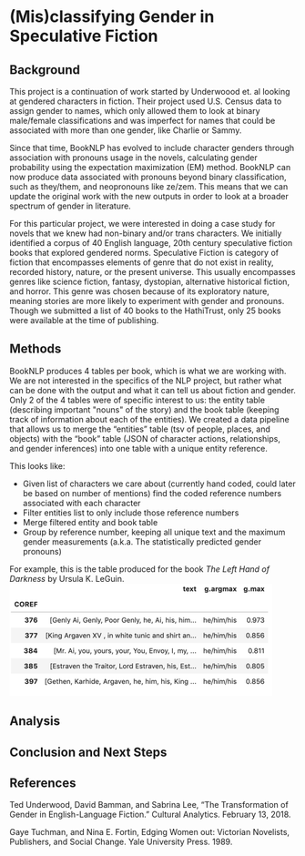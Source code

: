 # (Mis)classifying Gender in Speculative Fiction

## Background
This project is a continuation of work started by Underwoood et. al looking at gendered characters in fiction.
Their project used U.S. Census data to assign gender to names, which only allowed them to look at binary male/female
classifications and was imperfect for names that could be associated with more than one gender, like Charlie or Sammy.

Since that time, BookNLP has evolved to include character genders through association with pronouns usage in the novels,
calculating gender probability using the expectation maximization (EM) method. BookNLP can now produce data associated
with pronouns beyond binary classification, such as they/them, and neopronouns like ze/zem. This means that we can update
the original work with the new outputs in order to look at a broader spectrum of gender in literature.

For this particular project, we were interested in doing a case study for novels that we knew had non-binary and/or trans
characters. We initially identified a corpus of 40 English language, 20th century speculative fiction books that explored
gendered norms. Speculative Fiction is category of fiction that encompasses elements of genre that do not exist in reality,
recorded history, nature, or the present universe. This usually encompasses genres like science fiction, fantasy, dystopian,
alternative historical fiction, and horror. This genre was chosen because of its exploratory nature, meaning stories are more
likely to experiment with gender and pronouns. Though we submitted a list of 40 books to the HathiTrust, only 25 books
were available at the time of publishing.


## Methods
BookNLP produces 4 tables per book, which is what we are working with. We are not interested in the specifics of the NLP
project, but rather what can be done with the output and what it can tell us about fiction and gender. Only 2 of the 4 
tables were of specific interest to us: the entity table (describing important "nouns" of the story) and the book table
(keeping track of information about each of the entities). We created a data pipeline that allows us to merge the
“entities” table (tsv of people, places, and objects) with the “book” table (JSON of character actions, relationships,
and gender inferences) into one table with a unique entity reference.

This looks like:
* Given list of characters we care about (currently hand coded, could later be based on number of mentions) find the coded reference numbers associated with each character
* Filter entities list to only include those reference numbers
* Merge filtered entity and book table
* Group by reference number, keeping all unique text and the maximum gender measurements (a.k.a. The statistically predicted gender pronouns)

For example, this is the table produced for the book _The Left Hand of Darkness_ by Ursula K. LeGuin.
![img.png](images/lhd_char_table.png)

## Analysis

## Conclusion and Next Steps


## References

Ted Underwood, David Bamman, and Sabrina Lee, “The Transformation of Gender in English-Language Fiction.” Cultural Analytics. February 13, 2018. 

Gaye Tuchman, and Nina E. Fortin, Edging Women out: Victorian Novelists, Publishers, and Social Change. Yale University Press. 1989.
